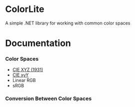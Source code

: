 # ColorLite
A simple .NET library for working with common color spaces

# Documentation
### Color Spaces
* [CIE XYZ (1931)]([https://www.google.com](https://en.wikipedia.org/wiki/CIE_1931_color_space#Tristimulus_values))
* [CIE xyY](https://en.wikipedia.org/wiki/CIE_1931_color_space#CIE_xy_chromaticity_diagram_and_the_CIE_xyY_color_space)
* Linear RGB
* sRGB

### Conversion Between Color Spaces
